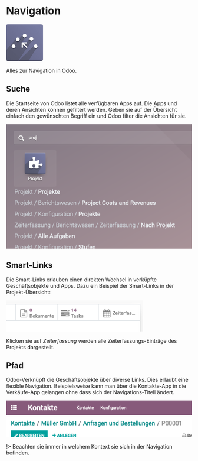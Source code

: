 # Navigation
![icons_odoo_website_crm_score](assets/icons_odoo_website_crm_score.png)

Alles zur Navigation in Odoo.

## Suche

Die Startseite von Odoo listet alle verfügbaren Apps auf. Die Apps und deren Ansichten können gefiltert werden. Geben sie auf der Übersicht einfach den gewünschten Begriff ein und Odoo filter die Ansichten für sie.

![](assets/Odoo%20Navigation%20Suche.png)

## Smart-Links

Die Smart-Links erlauben einen direkten Wechsel in verküpfte Geschäftsobjekte und Apps. Dazu ein Beispiel der Smart-Links in der Projekt-Übersicht:

![](assets/Odoo%20Navigation%20Smart-Links.png)

Klicken sie auf *Zeiterfassung* werden alle Zeiterfassungs-Einträge des Projekts dargestellt.

## Pfad

Odoo-Verknüpft die Geschäftsobjekte über diverse Links. Dies erlaubt eine flexible Navigation. Beispielsweise kann man über die Kontakte-App in die Verkäufe-App gelangen ohne dass sich der Navigations-Titell ändert.

![](assets/Odoo%20Navigation%20Pfad.png)

!> Beachten sie immer in welchem Kontext sie sich in der Navigation befinden.
